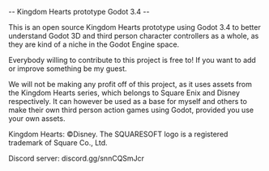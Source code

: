 -- Kingdom Hearts prototype Godot 3.4 --

This is an open source Kingdom Hearts prototype using Godot 3.4 to better understand Godot 3D and third person character controllers as a whole, as they are kind of a niche in the Godot Engine space.

Everybody willing to contribute to this project is free to! If you want to add or improve something be my guest.

We will not be making any profit off of this project, as it uses assets from the Kingdom Hearts series, which belongs to Square Enix and Disney respectively.
It can however be used as a base for myself and others to make their own third person action games using Godot, provided you use your own assets.


Kingdom Hearts: ©Disney. The SQUARESOFT logo is a registered trademark of Square Co., Ltd.

Discord server: discord.gg/snnCQSmJcr
